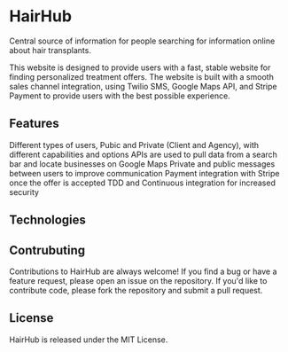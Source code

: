 
# HairHub
Central source of information for people searching for information online about hair transplants.

This website is designed to provide users with a fast, stable website for finding personalized treatment offers. The website is built with a smooth sales channel integration, using Twilio SMS, Google Maps API, and Stripe Payment to provide users with the best possible experience.

## Features
Different types of users, Pubic and Private (Client and Agency), with different capabilities and options
APIs are used to pull data from a search bar and locate businesses on Google Maps
Private and public messages between users to improve communication
Payment integration with Stripe once the offer is accepted
TDD and Continuous integration for increased security

## Technologies

## Contrubuting
Contributions to HairHub are always welcome! If you find a bug or have a feature request, please open an issue on the repository. If you'd like to contribute code, please fork the repository and submit a pull request.

## License
HairHub is released under the MIT License.
